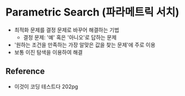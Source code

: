# Parametric Search (파라메트릭 서치)

- 최적화 문제를 결정 문제로 바꾸어 해결하는 기법
  - 결정 문제: '예' 혹은 '아니오'로 답하는 문제
- '원하는 조건을 만족하는 가장 알맞은 값을 찾는 문제'에 주로 이용
- 보통 이진 탐색을 이용하여 해결

## Reference

- 이것이 코딩 테스트다 202pg
